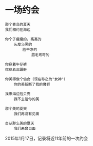 

# 一场约会

	那个青岛的夏天
	我们相约在海边
	
	你个子瘦瘦的，高高的
		头发乌黑的
			脸干净的
				眉毛弯弯的
	
	你穿着牛仔裤
	你穿着高跟鞋
		
	你美得像个仙女（现在称之为"女神"）
		你的美斩断了我的魔抓
	
	我来海边拾贝壳
		我不去拾你的美

	那个美的夏天
		我们再没有见面
	
	自从那么美的夏天
		我们未曾见面


2015年1月17日，记录将近11年前的一次约会